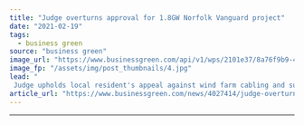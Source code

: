 ```yaml
---
title: "Judge overturns approval for 1.8GW Norfolk Vanguard project"
date: "2021-02-19"
tags: 
  - business green
source: "business green"
image_url: "https://www.businessgreen.com/api/v1/wps/2101e37/8a76f9b9-4991-4393-979b-ee7c9a1e94f5/5/Vattenfall-Horns-rev-wind-farm-23-185x114.jpg"
image_fp: "/assets/img/post_thumbnails/4.jpg"
lead: "
 Judge upholds local resident's appeal against wind farm cabling and substation infrastructure forcing government to formally reconsider plans ..."
article_url: "https://www.businessgreen.com/news/4027414/judge-overturns-approval-8gw-norfolk-vanguard-project"
---
```


---
